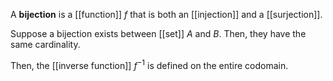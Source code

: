 A **bijection** is a [[function]] $f$ that is both an [[injection]] and a [[surjection]]. 

Suppose a bijection exists between [[set]] $A$ and $B$. Then, they have the same cardinality.


Then, the [[inverse function]] $f^{-1}$ is defined on the entire codomain.